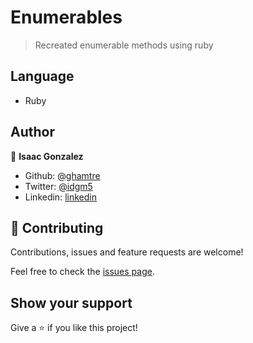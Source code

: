 # Enumerables

> Recreated enumerable methods using ruby

## Language
- Ruby

## Author

👤 **Isaac Gonzalez**

- Github: [@ghamtre](https://github.com/ghamtre)
- Twitter: [@idgm5](https://twitter.com/idgm5)
- Linkedin: [linkedin](https://www.linkedin.com/in/isaacmunguia)

## 🤝 Contributing

Contributions, issues and feature requests are welcome!

Feel free to check the [issues page](issues/).

## Show your support

Give a ⭐️ if you like this project!

